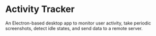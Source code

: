 # Activity Tracker

An Electron-based desktop app to monitor user activity, take periodic screenshots, detect idle states, and send data to a remote server.